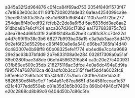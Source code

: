 a345a32f2d964876
c0f4ca84f69ad753
2054f840f1573f47
c7e1863e00c3c411
93fb730802fdde32
6a1ea4254099ca9e
25ec6515510c357a
e8c1d6881d9d8447
110b7ae1f72bc277
254daa8f4b0edf92
fcfeb2c2de8a6f5d
5ae5835dd3ae8aa2
91dbca8b7e6cf424
eaca367d36c173b2
ea1727683875c7d3
a3ea79e4d66fd3f9
3b69f8148ad52be3
ca16fc87cc70e22d
a4d7c99f9b38c3b6
68277b993ba08a15
c3a9ab3aae3dd470
9d2ef6f23d5529be
c95ff460a8e6a540
d66be7385fa14d40
6c483007e0b98ff8
60b08325efe1f774
eb4ed8e7cc4a9689
29e2ac63b37bfdd9
2b7e833108a0e284
0328f7308a0a51af
88e0280fbae3d8de
06efd459632f6a84
ca3c20e27c400931
03fb66ee509c35db
218275116ac3dfce
4e0a6dc494a0d9fa
f99574a7687812ca
d63adfc0b3cc315f
feef5dd4a6022fc8
58fee6c2256fcfc8
1fa740fdf7757bdc
c30f9e7b0e1da33f
5826530e6f45c9c7
1b64a51e87ea5651
d3d458fcccae1e57
d21c4077edd550eb
c81e35d3b5b0020b
890b04946cf749f4
e20c2868cd8b99c6
6404d50b7d86c5fe
